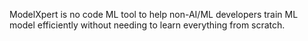 ModelXpert is no code ML tool to help non-AI/ML developers train ML model efficiently without needing to learn everything from scratch.
